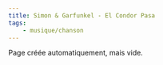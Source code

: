 ```yaml
---
title: Simon & Garfunkel - El Condor Pasa
tags:
    - musique/chanson
---
```


Page créée automatiquement, mais vide.
